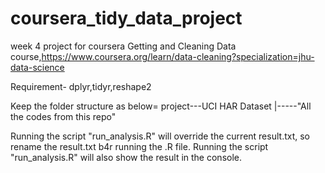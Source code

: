 # coursera_tidy_data_project
week 4 project for coursera Getting and Cleaning Data course,https://www.coursera.org/learn/data-cleaning?specialization=jhu-data-science

Requirement- dplyr,tidyr,reshape2

Keep the folder structure as below=
project---UCI HAR Dataset
    |-----"All the codes from this repo"
   
Running the script  "run_analysis.R" will override the current result.txt, so rename the result.txt b4r running the .R file.
Running the script  "run_analysis.R" will also show the result in the console.
